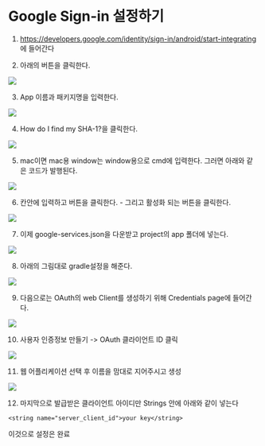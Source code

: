 # Google Sign-in 설정하기

1. https://developers.google.com/identity/sign-in/android/start-integrating 에 들어간다

2. 아래의 버튼을 클릭한다.

![](/res/1.png)

3. App 이름과 패키지명을 입력한다.

![](/res/2.png)

4. How do I find my SHA-1?을 클릭한다.

![](/res/3.png)

5. mac이면 mac용 window는 window용으로 cmd에 입력한다. 그러면 아래와 같은 코드가 발행된다.

![](/res/4.png)

6. 칸안에 입력하고 버튼을 클릭한다. - 그리고 활성화 되는 버튼을 클릭한다.

![](/res/5.png)

7. 이제 google-services.json을 다운받고 project의 app 폴더에 넣는다.

![](/res/8.png)

8. 아래의 그림대로 gradle설정을 해준다.

![](/res/9.png)

9. 다음으로는 OAuth의 web Client를 생성하기 위해 Credentials page에 들어간다.

![](/res/10.png)

10. 사용자 인증정보 만들기 -> OAuth 클라이언트 ID 클릭

![](/res/12.png)

11. 웹 어플리케이션 선택 후 이름을 맘대로 지어주시고 생성

![](/res/13.png)

12. 마지막으로 발급받은 클라이언트 아이디만 Strings 안에 아래와 같이 넣는다
````
<string name="server_client_id">your key</string>
````

이것으로 설정은 완료